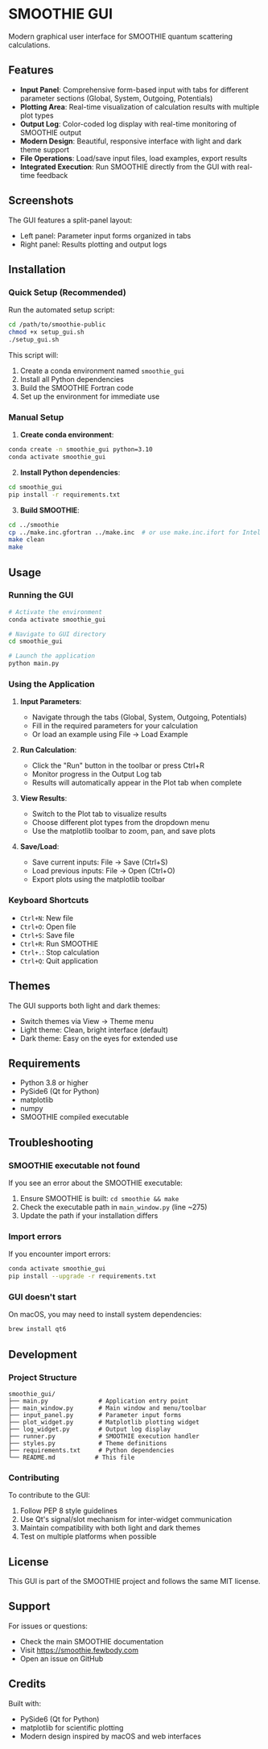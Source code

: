 # SMOOTHIE GUI

Modern graphical user interface for SMOOTHIE quantum scattering calculations.

## Features

- **Input Panel**: Comprehensive form-based input with tabs for different parameter sections (Global, System, Outgoing, Potentials)
- **Plotting Area**: Real-time visualization of calculation results with multiple plot types
- **Output Log**: Color-coded log display with real-time monitoring of SMOOTHIE output
- **Modern Design**: Beautiful, responsive interface with light and dark theme support
- **File Operations**: Load/save input files, load examples, export results
- **Integrated Execution**: Run SMOOTHIE directly from the GUI with real-time feedback

## Screenshots

The GUI features a split-panel layout:
- Left panel: Parameter input forms organized in tabs
- Right panel: Results plotting and output logs

## Installation

### Quick Setup (Recommended)

Run the automated setup script:

```bash
cd /path/to/smoothie-public
chmod +x setup_gui.sh
./setup_gui.sh
```

This script will:
1. Create a conda environment named `smoothie_gui`
2. Install all Python dependencies
3. Build the SMOOTHIE Fortran code
4. Set up the environment for immediate use

### Manual Setup

1. **Create conda environment**:
```bash
conda create -n smoothie_gui python=3.10
conda activate smoothie_gui
```

2. **Install Python dependencies**:
```bash
cd smoothie_gui
pip install -r requirements.txt
```

3. **Build SMOOTHIE**:
```bash
cd ../smoothie
cp ../make.inc.gfortran ../make.inc  # or use make.inc.ifort for Intel compiler
make clean
make
```

## Usage

### Running the GUI

```bash
# Activate the environment
conda activate smoothie_gui

# Navigate to GUI directory
cd smoothie_gui

# Launch the application
python main.py
```

### Using the Application

1. **Input Parameters**:
   - Navigate through the tabs (Global, System, Outgoing, Potentials)
   - Fill in the required parameters for your calculation
   - Or load an example using File → Load Example

2. **Run Calculation**:
   - Click the "Run" button in the toolbar or press Ctrl+R
   - Monitor progress in the Output Log tab
   - Results will automatically appear in the Plot tab when complete

3. **View Results**:
   - Switch to the Plot tab to visualize results
   - Choose different plot types from the dropdown menu
   - Use the matplotlib toolbar to zoom, pan, and save plots

4. **Save/Load**:
   - Save current inputs: File → Save (Ctrl+S)
   - Load previous inputs: File → Open (Ctrl+O)
   - Export plots using the matplotlib toolbar

### Keyboard Shortcuts

- `Ctrl+N`: New file
- `Ctrl+O`: Open file
- `Ctrl+S`: Save file
- `Ctrl+R`: Run SMOOTHIE
- `Ctrl+.`: Stop calculation
- `Ctrl+Q`: Quit application

## Themes

The GUI supports both light and dark themes:
- Switch themes via View → Theme menu
- Light theme: Clean, bright interface (default)
- Dark theme: Easy on the eyes for extended use

## Requirements

- Python 3.8 or higher
- PySide6 (Qt for Python)
- matplotlib
- numpy
- SMOOTHIE compiled executable

## Troubleshooting

### SMOOTHIE executable not found

If you see an error about the SMOOTHIE executable:
1. Ensure SMOOTHIE is built: `cd smoothie && make`
2. Check the executable path in `main_window.py` (line ~275)
3. Update the path if your installation differs

### Import errors

If you encounter import errors:
```bash
conda activate smoothie_gui
pip install --upgrade -r requirements.txt
```

### GUI doesn't start

On macOS, you may need to install system dependencies:
```bash
brew install qt6
```

## Development

### Project Structure

```
smoothie_gui/
├── main.py              # Application entry point
├── main_window.py       # Main window and menu/toolbar
├── input_panel.py       # Parameter input forms
├── plot_widget.py       # Matplotlib plotting widget
├── log_widget.py        # Output log display
├── runner.py            # SMOOTHIE execution handler
├── styles.py            # Theme definitions
├── requirements.txt     # Python dependencies
└── README.md           # This file
```

### Contributing

To contribute to the GUI:
1. Follow PEP 8 style guidelines
2. Use Qt's signal/slot mechanism for inter-widget communication
3. Maintain compatibility with both light and dark themes
4. Test on multiple platforms when possible

## License

This GUI is part of the SMOOTHIE project and follows the same MIT license.

## Support

For issues or questions:
- Check the main SMOOTHIE documentation
- Visit https://smoothie.fewbody.com
- Open an issue on GitHub

## Credits

Built with:
- PySide6 (Qt for Python)
- matplotlib for scientific plotting
- Modern design inspired by macOS and web interfaces
